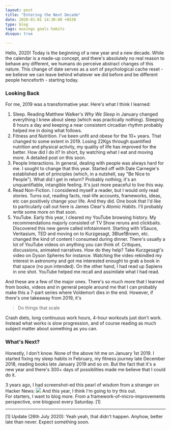```yaml
---
layout: post
title: "Entering the Next Decade"
date: 2020-01-01 14:30:00 +0530
type: blog
tags: musings goals habits
disqus: true

---
```


Hello, 2020! Today is the beginning of a new year and a new decade. While the calendar is a made-up concept, and there's absolutely no real reason to behave any different, we humans do perceive abstract changes of this nature. This change of date serves as a sort of psychological cache reset - we believe we can leave behind whatever we did before and be different people henceforth - starting today.    

### Looking Back
For me, 2019 was a transformative year. Here's what I think I learned:

1. Sleep. Reading Matthew Walker's *Why We Sleep* in January changed everything I knew about sleep (which was practically nothing). Sleeping 8 hours a day and keeping a near consistent circadian rhythm probably helped me in doing what follows.
2. Fitness and Nutrition. I've been unfit and obese for the 10+ years. That changed to some extent in 2019. Losing 22Kgs through quantified nutrition and physical activity, my quality of life has improved for the better. How did I do it? In short, by watching what I eat and moving more. A detailed post on this soon.
3. People Interactions. In general, dealing with people was always hard for me. I sought to change that this year. Started off with Dale Carnegie's established set of principles (which, in a nutshell, say "Be Nice to People"). What did I get in return? Probably nothing; it's an unquantifiable, intangible feeling. It's just more peaceful to live this way. 
4. Read Non-Fiction. I considered myself a reader, but I would only read stories. Turns out, reading facts, real-life accounts, frameworks, ideas, etc can positively change your life. And they did. One book that I'd like to particularly call out here is James Clear's *Atomic Habits*. I'll probably write some more on that soon.
5. YouTube. Early this year, I cleared my YouTube browsing history. My recommendations majorly consisted of TV Show reruns and clickbaits. Discovered this new genre called infotainment. Starting with VSauce, Veritasium, TED and moving on to Kurzgesagt, 3Blue1Brown, etc. changed the kind of content I consumed during dinner. There's usually a lot of YouTube videos on anything you can think of. Critiques, discussions, animated narratives. How do they help? Take Kurzgesagt's video on Dyson Spheres for instance. Watching the video rekindled my interest in astronomy and got me interested enought to grab a book in that space (no pun intended). On the other hand, I had read up Sapiens in one shot. YouTube helped me recall and assimilate what I had read.

And these are a few of the major ones. There's so much more that I learned from books, videos and in general people around me that I can probably make this a 7-part series where Voldemort dies in the end. However, if there's one takeaway from 2019, it's 

> Do things that scale

Crash diets, long continuous work hours, 4-hour workouts just don't work. Instead what works is slow progression, and of course reading as much subject matter about something as you can. 

### What's Next?
Honestly, I don't know. None of the above hit me on January 1st 2019. I started fixing my sleep habits in February, my fitness journey late December 2018, reading books late January 2019 and so on. But the fact that it's a new year and there's 300+ days of possiblities made me believe that I could do it. 

3 years ago, I had screenshot-ed this pearl of wisdom from a stranger on Hacker News:
<img src="https://i.imgur.com/iNM9gkV.jpg" class="img img-responsive">
And this year, I think I'm going to try this out.    
For starters, I want to blog more. From a framework-of-micro-improvements perspective, one blogpost every Saturday. [1]

---

[1] Update (26th July 2020): Yeah yeah, that didn't happen. Anyhow, better late than never. Expect something soon.